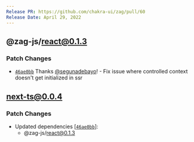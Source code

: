 ```yaml
---
Release PR: https://github.com/chakra-ui/zag/pull/60
Release Date: April 29, 2022
---
```



## @zag-js/react@0.1.3

### Patch Changes

-   [`46ae0bb`](https://github.com/chakra-ui/zag/commit/46ae0bb7a520cb0ba04ff15fa8b202406d202eb1) Thanks
    [@segunadebayo](https://github.com/segunadebayo)! - Fix issue where controlled context doesn't get initialized in ssr

 ## next-ts@0.0.4

### Patch Changes

-   Updated dependencies \[[`46ae0bb`](https://github.com/chakra-ui/zag/commit/46ae0bb7a520cb0ba04ff15fa8b202406d202eb1)]:
    -   @zag-js/react@0.1.3
